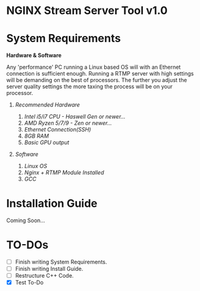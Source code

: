 # NGINX Stream Server Tool v1.0

# System Requirements

**Hardware & Software**

Any 'performance' PC running a Linux based OS will with an Ethernet connection is sufficient enough.
Running a RTMP server with high settings will be demanding on the best of processors. The further you
adjust the server quality settings the more taxing the process will be on your processor.

1. *Recommended Hardware*
     1. *Intel i5/i7 CPU - Haswell Gen or newer...*
     2. *AMD Ryzen 5/7/9 - Zen or newer...*
     3. *Ethernet Connection(SSH)*
     4. *8GB RAM*
     5. *Basic GPU output*

2. *Software*
     1. *Linux OS*
     2. *Nginx + RTMP Module Installed*
     3. *GCC*

# Installation Guide
Coming Soon...

# TO-DOs
- [ ] Finish writing System Requirements.
- [ ] Finish writing Install Guide.
- [ ] Restructure C++ Code.
- [x] Test To-Do
